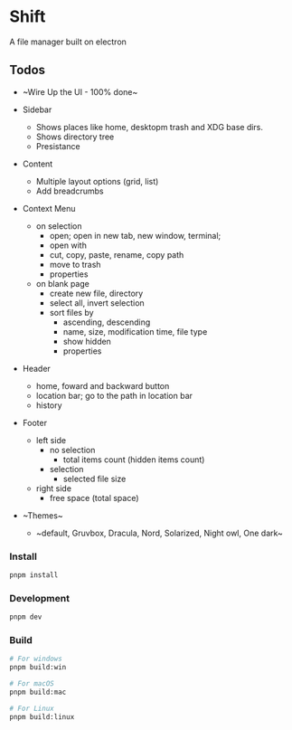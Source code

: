 # Shift
A file manager built on electron

## Todos
- ~Wire Up the UI - 100% done~
- Sidebar
  - Shows places like home, desktopm trash and XDG base dirs.
  - Shows directory tree
  - Presistance

- Content
  - Multiple layout options (grid, list)
  - Add breadcrumbs

- Context Menu
  - on selection
    - open; open in new tab, new window, terminal;
    - open with
    - cut, copy, paste, rename, copy path
    - move to trash
    - properties
  - on blank page
    - create new file, directory
    - select all, invert selection
    - sort files by
      - ascending, descending
      - name, size, modification time, file type
      - show hidden
      - properties

- Header
  - home, foward and backward button
  - location bar; go to the path in location bar
  - history

- Footer
  - left side
    - no selection
      - total items count (hidden items count)
    - selection
      - selected file size
  - right side
    - free space (total space)

- ~Themes~
  - ~default, Gruvbox, Dracula, Nord, Solarized, Night owl, One dark~

### Install

```bash
pnpm install
```

### Development

```bash
pnpm dev
```

### Build

```bash
# For windows
pnpm build:win

# For macOS
pnpm build:mac

# For Linux
pnpm build:linux
```

